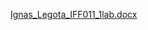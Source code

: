 [Ignas_Legota_IFF011_1lab.docx](https://github.com/IGNLEG/FOrg/files/13733167/Ignas_Legota_IFF011_1lab.docx)
